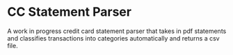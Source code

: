 # CC Statement Parser

A work in progress credit card statement parser that takes in pdf statements and classifies transactions into categories automatically and returns a csv file.
